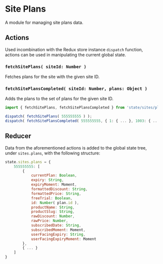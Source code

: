 Site Plans
==========

A module for managing site plans data.

## Actions

Used incombination with the Redux store instance `dispatch` function, actions can be used in manipulating the current global state.

### `fetchSitePlans( siteId: Number )`

Fetches plans for the site with the given site ID.

### `fetchSitePlansCompleted( siteId: Number, plans: Object )`

Adds the plans to the set of plans for the given site ID.

```js
import { fetchSitePlans, fetchSitePlansCompleted } from 'state/sites/plans/actions';

dispatch( fetchSitePlans( 555555555 ) );
dispatch( fetchSitePlansCompleted( 555555555, { 1: { ... }, 1003: { ... }, 1008: { ... } } ) );
```

## Reducer
Data from the aforementioned actions is added to the global state tree, under `sites.plans`, with the following structure:

```js
state.sites.plans = {
	555555555: [
		{
			currentPlan: Boolean,
			expiry: String,
			expiryMoment: Moment,
			formattedDiscount: String,
			formattedPrice: String,
			freeTrial: Boolean,
			id: Number( plan.id ),
			productName: String,
			productSlug: String,
			rawDiscount: Number,
			rawPrice: Number,
			subscribedDate: String,
			subscribedMoment: Moment,
			userFacingExpiry: String,
			userFacingExpiryMoment: Moment
		},
		{ ... }
	]
}
```

